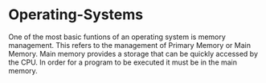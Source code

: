 # Operating-Systems
One of the most basic funtions of an operating system is memory management. This refers to the management of Primary Memory or Main Memory. Main memory provides a storage that can be quickly accessed by the CPU. In order for a program to be executed it must be in the main memory.
